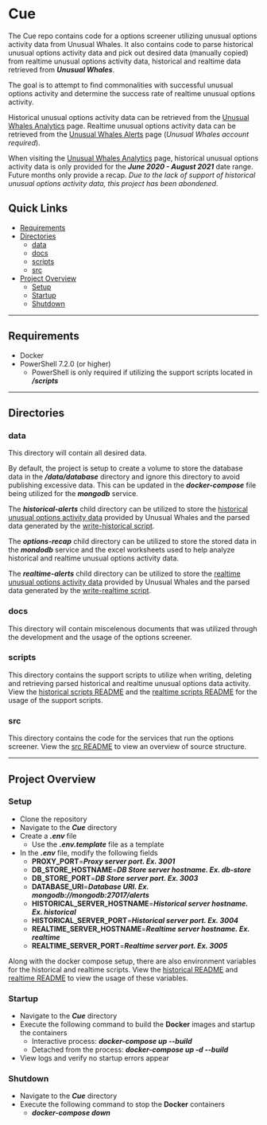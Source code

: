 # Cue
The Cue repo contains code for a options screener utilizing unusual options activity data from Unusual Whales.  It also contains code to parse historical unusual options activity data and pick out desired data (manually copied) from realtime unusual options activity data, historical and realtime data retrieved from ***Unusual Whales***.

The goal is to attempt to find commonalities with successful unusual options activity and determine the success rate of realtime unusual options activity.

Historical unusual options activity data can be retrieved from the [Unusual Whales Analytics](https://unusualwhales.com/analytics) page.  Realtime unusual options activity data can be retrieved from the [Unusual Whales Alerts](https://unusualwhales.com/alerts) page (*Unusual Whales account required*).

When visiting the [Unusual Whales Analytics](https://unusualwhales.com/analytics) page, historical unusual options activity data is only provided for the ***June 2020 - August 2021*** date range.  Future months only provide a recap.  *Due to the lack of support of historical unusual options activity data, this project has been abondened*.

## Quick Links
- [Requirements](#requirements)
- [Directories](#directories)
  - [data](#data)
  - [docs](#docs)
  - [scripts](#scripts)
  - [src](#src)
- [Project Overview](#project-overview)
  - [Setup](#setup)
  - [Startup](#startup)
  - [Shutdown](#shutdown)

----------------------------------

## Requirements
- Docker
- PowerShell 7.2.0 (or higher)
  - PowerShell is only required if utilizing the support scripts located in ***/scripts***

----------------------------------

## Directories
### **data**
This directory will contain all desired data.

By default, the project is setup to create a volume to store the database data in the ***/data/database*** directory and ignore this directory to avoid publishing excessive data.  This can be updated in the ***docker-compose*** file being utilized for the ***mongodb*** service.

The ***historical-alerts*** child directory can be utilized to store the [historical unusual options activity data](https://unusualwhales.com/analytics) provided by Unusual Whales and the parsed data generated by the [write-historical script](/scripts/historical/write-historical.ps1).

The ***options-recap*** child directory can be utilized to store the stored data in the ***mondodb*** service and the excel worksheets used to help analyze historical and realtime unusual options activity data.

The ***realtime-alerts*** child directory can be utilized to store the [realtime unusual options activity data](https://unusualwhales.com/alerts) provided by Unusual Whales and the parsed data generated by the [write-realtime script](/scripts/realtime/write-realtime.ps1).

### **docs**
This directory will contain miscelenous documents that was utilized through the development and the usage of the options screener.

### **scripts**
This directory contains the support scripts to utilize when writing, deleting and retrieving parsed historical and realtime unusual options data activity.  View the [historical scripts README](/scripts/historical/README.md) and the [realtime scripts README](/scripts/realtime/README.md) for the usage of the support scripts.

### **src**
This directory contains the code for the services that run the options screener.  View the [src README](/src/README.md) to view an overview of source structure.

----------------------------------

## Project Overview
### **Setup**
- Clone the repository
- Navigate to the ***Cue*** directory
- Create a ***.env*** file
  - Use the ***.env.template*** file as a template
- In the ***.env*** file, modify the following fields
  - **PROXY_PORT**=***Proxy server port. Ex. 3001***
  - **DB_STORE_HOSTNAME**=***DB Store server hostname. Ex. db-store***
  - **DB_STORE_PORT**=***DB Store server port. Ex. 3003***
  - **DATABASE_URI**=***Database URI. Ex. mongodb://mongodb:27017/alerts***
  - **HISTORICAL_SERVER_HOSTNAME**=***Historical server hostname. Ex. historical***
  - **HISTORICAL_SERVER_PORT**=***Historical server port. Ex. 3004***
  - **REALTIME_SERVER_HOSTNAME**=***Realtime server hostname. Ex. realtime***
  - **REALTIME_SERVER_PORT**=***Realtime server port. Ex. 3005***

Along with the docker compose setup, there are also environment variables for the historical and realtime scripts.  View the [historical README](/scripts/historical/README.md) and [realtime README](/scripts/realtime/README.md) to view the usage of these variables.

### **Startup**
- Navigate to the ***Cue*** directory
- Execute the following command to build the **Docker** images and startup the containers
  - Interactive process: ***docker-compose up --build***
  - Detached from the process: ***docker-compose up -d --build***
- View logs and verify no startup errors appear

### **Shutdown**
- Navigate to the ***Cue*** directory
- Execute the following command to stop the **Docker** containers
  - ***docker-compose down***